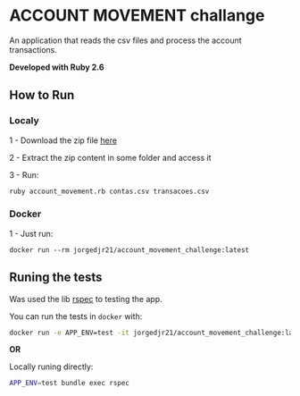 # ACCOUNT MOVEMENT challange

An application that reads the csv files and process the account transactions.

**Developed with Ruby 2.6**

## How to Run

### Localy
1 - Download the zip file [here](https://github.com/jorgedjr21/account_movement/archive/1.0.1.zip)

2 - Extract the zip content in some folder and access it

3 - Run:
```sh
ruby account_movement.rb contas.csv transacoes.csv
```

### Docker

1 - Just run: 
```
docker run --rm jorgedjr21/account_movement_challenge:latest
```

## Runing the tests

Was used the lib [rspec](https://github.com/rspec/rspec) to testing the app.

You can run the tests in `docker` with:

```sh
docker run -e APP_ENV=test -it jorgedjr21/account_movement_challenge:latest rspec
```

**OR**

Locally runing directly:

```sh
APP_ENV=test bundle exec rspec       
```


